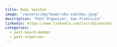 ```yaml
---
title: Rubi Sanchez
image: "/assets/img/team/rubi-sanchez.jpeg"
description: "Past Organizer, San Francisco"
linkedin: https://www.linkedin.com/in/rubisanchez
categories:
  - past-board-member
  - past-organizer
---
```

